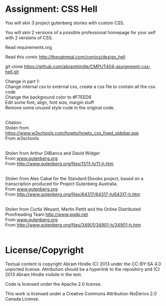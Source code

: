 Assignment: CSS Hell
====================

You will skin 3 project gutenberg stories with custom CSS.

You will skin 2 versions of a possible professional homepage for your
self with 2 versions of CSS.

Read requirements.org

Read this comic http://theoatmeal.com/comics/design_hell

git clone https://github.com/abramhindle/CMPUT404-assignment-css-hell.git

Change in part 1:<br>
Change internal css to external css, create a css file to contain all the css code<br>
Change the background color to #F7EED6 <br>
Edit some font, align, font size, margin stuff <br>
Remove some unused style code in the original code.<br><br>

Citation:<br>
Stolen from https://www.w3schools.com/howto/howto_css_fixed_sidebar.asp<br>
From w3schools<br><br>

Stolen from Arthur DiBianca and David Widger<br>
From www.gutenberg.org<br>
From http://www.gutenberg.org/files/11/11-h/11-h.htm<br><br>

Stolen from Alex Cabal for the Standard Ebooks project, based on a transcription produced for Project Gutenberg Australia.<br>
From www.gutenberg.org<br>
From http://www.gutenberg.org/files/64317/64317-h/64317-h.htm<br><br>

Stolen from Curtis Weyant, Martin Pettit and the Online Distributed Proofreading Team http://www.pgdp.net<br>
From www.gutenberg.org<br>
From http://www.gutenberg.org/files/34901/34901-h/34901-h.htm<br><br>


License/Copyright
=================

Textual content is copyright Abram Hindle (C) 2013 under the CC-BY-SA
4.0 unported license. Attribution should be a hyperlink to the
repository and (C) 2013 Abram Hindle visibile in the text.

Code is licensed under the Apache 2.0 license.

This work is licensed under a Creative Commons Attribution-NoDerivs 2.0 Canada License.


